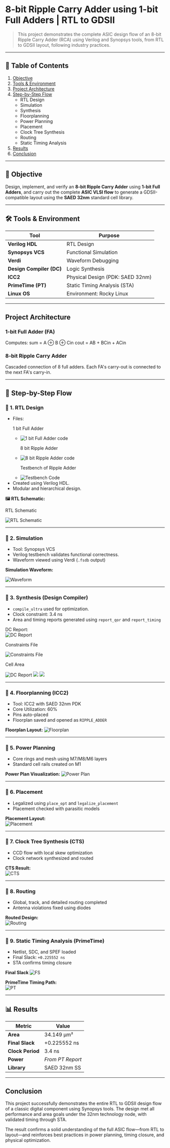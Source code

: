 # 8-bit Ripple Carry Adder using 1-bit Full Adders | RTL to GDSII

> This project demonstrates the complete ASIC design flow of an 8-bit Ripple Carry Adder (RCA) using Verilog and Synopsys tools, from RTL to GDSII layout, following industry practices.

---

## 📌 Table of Contents

1. [Objective](#objective)
2. [Tools & Environment](#tools--environment)
3. [Project Architecture](#project-architecture)
4. [Step-by-Step Flow](#step-by-step-flow)
    - RTL Design
    - Simulation
    - Synthesis
    - Floorplanning
    - Power Planning
    - Placement
    - Clock Tree Synthesis
    - Routing
    - Static Timing Analysis
5. [Results](#results)
6. [Conclusion](#conclusion)

---

## 🎯 Objective

Design, implement, and verify an **8-bit Ripple Carry Adder** using **1-bit Full Adders**, and carry out the complete **ASIC VLSI flow** to generate a GDSII-compatible layout using the **SAED 32nm** standard cell library.

---

## 🛠️ Tools & Environment

| Tool             | Purpose                         |
|------------------|----------------------------------|
| **Verilog HDL**  | RTL Design                      |
| **Synopsys VCS** | Functional Simulation           |
| **Verdi**        | Waveform Debugging              |
| **Design Compiler (DC)** | Logic Synthesis        |
| **ICC2**         | Physical Design (PDK: SAED 32nm)|
| **PrimeTime (PT)**| Static Timing Analysis (STA)   |
| **Linux OS**     | Environment: Rocky Linux        |


---

## Project Architecture

### 1-bit Full Adder (FA)
Computes:
sum = A ⊕ B ⊕ Cin
cout = AB + BCin + ACin

### 8-bit Ripple Carry Adder
Cascaded connection of 8 full adders. Each FA's carry-out is connected to the next FA's carry-in.

---

## 🚀 Step-by-Step Flow

### 🔹 1. RTL Design

- Files: <p>1 bit Full Adder <p>
  - ![1 bit Full Adder code](images/full_adder.png)<p> 8 bit Ripple Adder <p>
  - ![8 bit Ripple Adder code](images/ripple_adder.png)<p> Testbench of Ripple Adder <p>
  - ![Testbench Code](images/tb_ripple_adder.png) 
- Created using Verilog HDL.
- Modular and hierarchical design.

**🖼️ RTL Schematic:** <p> RTL Schematic <p> 
![RTL Schematic](images/rtl_schematic.jpeg)

---

### 🔹 2. Simulation

- Tool: Synopsys VCS
- Verilog testbench validates functional correctness.
- Waveform viewed using Verdi (`.fsdb` output)

**Simulation Waveform:**  <p>
![Waveform](images/waveform.jpeg)

---

### 🔹 3. Synthesis (Design Compiler)

- `compile_ultra` used for optimization.
- Clock constraint: 3.4 ns
- Area and timing reports generated using `report_qor` and `report_timing`

 DC Report:  
![DC Report](images/dc_report.jpeg)<p> Constraints File <p>
![Constraints File](images/constraint.jpeg)<p>
Cell Area <p>
![DC Report](images/dc_report_1.jpeg)
![](images/dc_report_1.jpeg)
![](images/dc_report_2.jpeg)


---

### 🔹 4. Floorplanning (ICC2)

- Tool: ICC2 with SAED 32nm PDK
- Core Utilization: 60%
- Pins auto-placed
- Floorplan saved and opened as `RIPPLE_ADDER`

**Floorplan Layout:** 
![Floorplan](images/floorplan.jpeg)

---

### 🔹 5. Power Planning

- Core rings and mesh using M7/M8/M6 layers
- Standard cell rails created on M1

**Power Plan Visualization:** 
![Power Plan](images/powerplan.jpeg)

---

### 🔹 6. Placement

- Legalized using `place_opt` and `legalize_placement`
- Placement checked with parasitic models

**Placement Layout:**  
![Placement](images/placement.jpeg)

---

### 🔹 7. Clock Tree Synthesis (CTS)

- CCD flow with local skew optimization
- Clock network synthesized and routed

**CTS Result:**  
![CTS](images/cts.jpeg)

---

### 🔹 8. Routing

- Global, track, and detailed routing completed
- Antenna violations fixed using diodes

**Routed Design:**  
![Routing](images/routing.jpeg)

---

### 🔹 9. Static Timing Analysis (PrimeTime)

- Netlist, SDC, and SPEF loaded
- Final Slack: `+0.225552 ns`
- STA confirms timing closure

**Final Slack**
![FS](images/final_slack.jpeg)

**PrimeTime Timing Path:**  
![PT](images/pt_gui.jpeg)

---

## 📊 Results

| Metric           | Value             |
|------------------|------------------|
| **Area**         | 34.149 μm²        |
| **Final Slack**  | +0.225552 ns      |
| **Clock Period** | 3.4 ns            |
| **Power**        | *From PT Report*  |
| **Library**      | SAED 32nm SS      |

---

## Conclusion

This project successfully demonstrates the entire RTL to GDSII design flow of a classic digital component using Synopsys tools. The design met all performance and area goals under the 32nm technology node, with validated timing through STA.

The result confirms a solid understanding of the full ASIC flow—from RTL to layout—and reinforces best practices in power planning, timing closure, and physical optimization.


